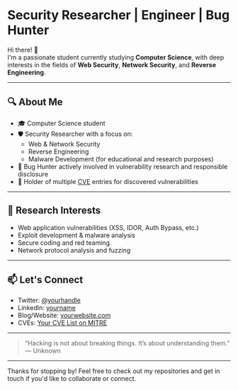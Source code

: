 # Security Researcher | Engineer | Bug Hunter

Hi there! 👋  
I'm a passionate student currently studying **Computer Science**, with deep interests in the fields of **Web Security**, **Network Security**, and **Reverse Engineering**.

---

## 🔍 About Me

- 🎓 Computer Science student
- 🛡️ Security Researcher with a focus on:
  - Web & Network Security
  - Reverse Engineering
  - Malware Development (for educational and research purposes)
- 🐞 Bug Hunter actively involved in vulnerability research and responsible disclosure
- 📄 Holder of multiple [CVE](https://cve.mitre.org/) entries for discovered vulnerabilities

---

## 🧠 Research Interests

- Web application vulnerabilities (XSS, IDOR, Auth Bypass, etc.)
- Exploit development & malware analysis
- Secure coding and red teaming
- Network protocol analysis and fuzzing

---

## 📫 Let's Connect

- Twitter: [@yourhandle](https://twitter.com/yourhandle)
- LinkedIn: [yourname](https://linkedin.com/in/yourname)
- Blog/Website: [yourwebsite.com](https://yourwebsite.com)
- CVEs: [Your CVE List on MITRE](https://cve.mitre.org/cgi-bin/cvekey.cgi?keyword=yourname)

---

> “Hacking is not about breaking things. It’s about understanding them.”  
> — Unknown

---

Thanks for stopping by! Feel free to check out my repositories and get in touch if you'd like to collaborate or connect.

